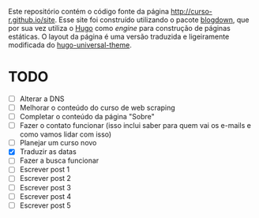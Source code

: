 Este repositório contém o código fonte da página http://curso-r.github.io/site. Esse site foi construído utilizando o pacote [blogdown](https://github.com/rstudio/blogdown), que por sua vez utiliza o [Hugo]() como _engine_ para construção de páginas estáticas. O layout da página é uma versão traduzida e ligeiramente modificada do [hugo-universal-theme](http://themes.gohugo.io/hugo-universal-theme/).

# TODO

- [ ] Alterar a DNS
- [ ] Melhorar o conteúdo do curso de web scraping
- [ ] Completar o conteúdo da página "Sobre"
- [ ] Fazer o contato funcionar (isso inclui saber para quem vai os e-mails e como vamos lidar com isso)
- [ ] Planejar um curso novo
- [x] Traduzir as datas
- [ ] Fazer a busca funcionar
- [ ] Escrever post 1
- [ ] Escrever post 2
- [ ] Escrever post 3
- [ ] Escrever post 4
- [ ] Escrever post 5 
